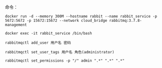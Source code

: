 命令：  

`docker run -d --memory 300M --hostname rabbit --name rabbit_service -p 5672:5672 -p 15672:15672 --network cloud_bridge rabbitmq:3.7.8-management
`  

`docker exec -it rabbit_service /bin/bash`  

`rabbitmqctl add_user 用户名 密码`  

`rabbitmqctl set_user_tags 用户名 角色(administrator)`  

`rabbitmqctl set_permissions -p "/" admin ".*" ".*" ".*"`  
